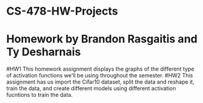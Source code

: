 # CS-478-HW-Projects
#     Homework by Brandon Rasgaitis and Ty Desharnais
#HW1 This homework assignment displays the graphs of the different type of activation functions we'll be using throughout the semester.
#HW2 This assignment has us import the Cifar10 dataset, split the data and reshape it, train the data, and create different models using different 
     activation fucntions to train the data.
